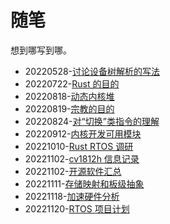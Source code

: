 ﻿# 随笔

想到哪写到哪。

- 20220528-[讨论设备树解析的写法](20220528-device-tree.md)
- 20220722-[Rust 的目的](20220722-jotting.md)
- 20220818-[动态内核堆](/随笔/20220818-dynamic-kernel-heap.md)
- 20220819-[宗教的目的](/随笔/20220819-perpose.md)
- 20220824-[对“切换”类指令的理解](/随笔/20220824-flow.md)
- 20220912-[内核开发可用模块](/随笔/20220912-crates.md)
- 20221010-[Rust RTOS 调研](/随笔/20221010-rust-rtos/doc.md)
- 20221102-[cv1812h 信息记录](/随笔/20221102-cv1812h.md)
- 20221102-[开源软件汇总](/随笔/20221102-opensource-software.md)
- 20221111-[存储映射和板级抽象](/随笔/20221111-mmio/doc.md)
- 20221118-[加速硬件分析](/随笔/20221118-hw.md)
- 20221120-[RTOS 项目计划](/随笔/20221120-rtos.md)
